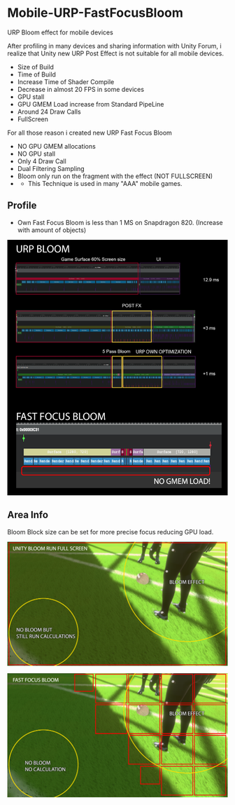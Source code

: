 # Mobile-URP-FastFocusBloom
URP Bloom effect for mobile devices

After profiling in many devices and sharing information with Unity Forum, i realize that Unity new URP Post Effect is not suitable for all mobile devices.

- Size of Build 
- Time of Build
- Increase Time of Shader Compile
- Decrease in almost 20 FPS in some devices
- GPU stall
- GPU GMEM Load increase from Standard PipeLine
- Around 24 Draw Calls
- FullScreen

For all those reason i created new URP Fast Focus Bloom

- NO GPU GMEM allocations
- NO GPU stall
- Only 4 Draw Call
- Dual Filtering Sampling
- Bloom only run on the fragment with the effect (NOT FULLSCREEN)
- - This Technique is used in many "AAA" mobile games.

## Profile

- Own Fast Focus Bloom is less than 1 MS on Snapdragon 820. (Increase with amount of objects)

![Image](https://github.com/resetme/Mobile-URP-FastFocusBloom/blob/main/GitFiles/OPT.png)

## Area Info

Bloom Block size can be set for more precise focus reducing GPU load.

![Image](https://github.com/resetme/Mobile-URP-FastFocusBloom/blob/main/GitFiles/UnityBloomArea.png)

![Image](https://github.com/resetme/Mobile-URP-FastFocusBloom/blob/main/GitFiles/FocusBloomArea.png)
